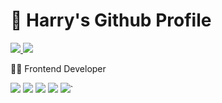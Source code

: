 # 👋 Harry's Github Profile

<a href="https://velog.io/@thumb_hyeok">
	<img src="https://img.shields.io/badge/velog-20C997?style=flat&logo=Dev Blog&logoColor=white" />
</a>
<a href="https://www.notion.so/UX-e72ac260099c4e7aab6e404d69839e50?pvs=4">
	<img src="https://img.shields.io/badge/Notion-20C997?style=flat&logo=Resume&logoColor=white" />
</a>

👨‍💻 Frontend Developer

<img src="https://img.shields.io/badge/HTML5-E34F26?style=flat&logo=HTML5&logoColor=white" />
<img src="https://img.shields.io/badge/CSS3-1572B6?style=flat&logo=CSS3&logoColor=white" />
<img src="https://img.shields.io/badge/JavaScript-F7DF1E?style=flat&logo=JavaScript&logoColor=white" />
<img src="https://img.shields.io/badge/TypeScript-3178C6?style=flat&logo=TypeScript&logoColor=white" />
<img src="https://img.shields.io/badge/React-61DAFB?style=flat&logo=React&logoColor=white" />`


<!--
**notPotter/notPotter** is a ✨ _special_ ✨ repository because its `README.md` (this file) appears on your GitHub profile.

Here are some ideas to get you started:

- 🔭 I’m currently working on ...
- 🌱 I’m currently learning ...
- 👯 I’m looking to collaborate on ...
- 🤔 I’m looking for help with ...
- 💬 Ask me about ...
- 📫 How to reach me: ...
- 😄 Pronouns: ...
- ⚡ Fun fact: ...
-->
